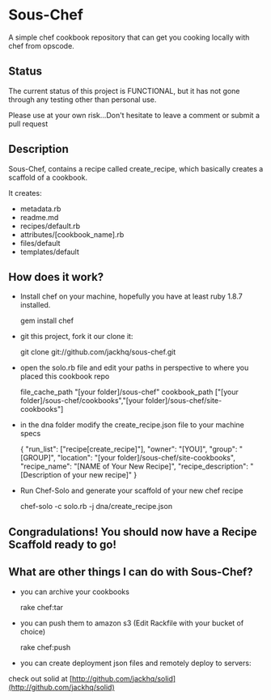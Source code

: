 # Sous-Chef

A simple chef cookbook repository that can get you cooking locally with chef from opscode.

## Status

The current status of this project is FUNCTIONAL, but it has not gone through any testing other than personal use.

Please use at your own risk...Don't hesitate to leave a comment or submit a pull request 

## Description

Sous-Chef, contains a recipe called create_recipe, which basically creates a scaffold of a cookbook.

It creates:

* metadata.rb
* readme.md
* recipes/default.rb
* attributes/[cookbook_name].rb
* files/default
* templates/default


## How does it work?

* Install chef on your machine, hopefully you have at least ruby 1.8.7 installed.

    gem install chef
    
* git this project, fork it our clone it:

    git clone git://github.com/jackhq/sous-chef.git
    
* open the solo.rb file and edit your paths in perspective to where you placed this cookbook repo

    file_cache_path "[your folder]/sous-chef"
    cookbook_path ["[your folder]/sous-chef/cookbooks","[your folder]/sous-chef/site-cookbooks"]

* in the dna folder modify the create_recipe.json file to your machine specs

    {
      "run_list": ["recipe[create_recipe]"],
      "owner": "[YOU]",
      "group": "[GROUP]",
      "location": "[your folder]/sous-chef/site-cookbooks",
      "recipe_name": "[NAME of Your New Recipe]",
      "recipe_description": "[Description of your new recipe]"
    }


* Run Chef-Solo and generate your scaffold of your new chef recipe

    chef-solo -c solo.rb -j dna/create_recipe.json
    
    
## Congradulations! You should now have a Recipe Scaffold ready to go!


## What are other things I can do with Sous-Chef?

* you can archive your cookbooks

    rake chef:tar

* you can push them to amazon s3 (Edit Rackfile with your bucket of choice)

    rake chef:push
    
* you can create deployment json files and remotely deploy to servers:

check out solid at [http://github.com/jackhq/solid](http://github.com/jackhq/solid)

